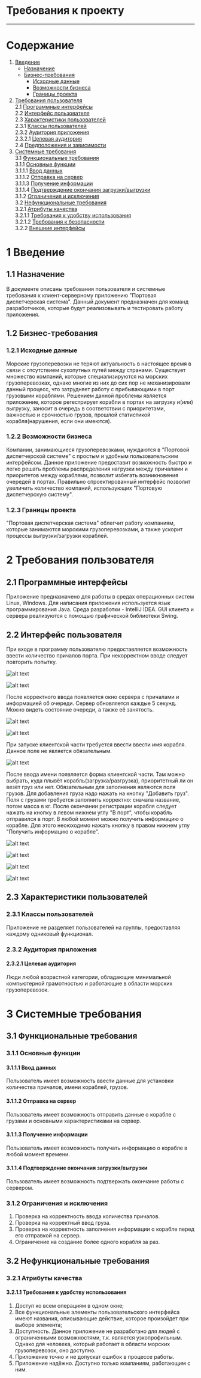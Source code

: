 # Требования к проекту
---

# Содержание
1. [Введение](#intro) <br/>
   - [Назначение](#appointment) <br/>
   - [Бизнес-требования](#business_requirements) <br/>
     - [Исходные данные](#initial_data) <br/>
     - [Возможности бизнеса](#business_opportunities) <br/>
     - [Границы проекта](#project_boundary) <br/>
2. [Требования пользователя](#user_requirements) <br/>
2.1 [Программные интерфейсы](#software_interfaces) <br/>
2.2 [Интерфейс пользователя](#user_interface) <br/>
2.3 [Характеристики пользователей](#user_specifications) <br/>
2.3.1 [Классы пользователей](#user_classes) <br/>
2.3.2 [Аудитория приложения](#application_audience) <br/>
2.3.2.1 [Целевая аудитория](#target_audience) <br/>
2.4 [Предположения и зависимости](#assumptions_and_dependencies) <br/>
3. [Системные требования](#system_requirements) <br/>
3.1 [Функциональные требования](#functional_requirements) <br/>
3.1.1 [Основные функции](#main_functions) <br/>
3.1.1.1 [Ввод данных](#input_data) <br/>
3.1.1.2 [Отправка на сервер](#send_to_server) <br/>
3.1.1.3 [Получение информации](#get_info) <br/>
3.1.1.4 [Подтверждение окончания загрузки/выгрузки](#finish_work) <br/>
3.1.2 [Ограничения и исключения](#restrictions_and_exclusions) <br/>
3.2 [Нефункциональные требования](#non-functional_requirements) <br/>
3.2.1 [Атрибуты качества](#quality_attributes) <br/>
3.2.1.1 [Требования к удобству использования](#requirements_for_ease_of_use) <br/>
3.2.1.2 [Требования к безопасности](#security_requirements) <br/>
3.2.2 [Внешние интерфейсы](#external_interfaces) <br/>

<a name="intro"></a>

# 1 Введение

<a name="appointment"></a>

## 1.1 Назначение
В документе описаны требования пользователя и системные требования к клиент-серверному приложению "Портовая диспетчерская система". Данный документ предназначен для команд разработчиков, которые будут реализовывать и тестировать работу приложения.

<a name="business_requirements"></a>

## 1.2 Бизнес-требования

<a name="initial_data"></a>

### 1.2.1 Исходные данные
Морские грузоперевозки не теряют актуальность в настоящее время в связи с отсутствием сухопутных путей между странами. Существует множество компаний, которые специализируются на морских грузоперевозках, однако многие из них до сих пор не механизировали данный процесс, что затрудняет работу с прибывающими в порт грузовыми кораблями. Решением данной проблемы является приложение, которое регестрирует корабли в портах на загрузку и(или) выгрузку, заносит в очередь в соответствии с приоритетами, важностью и срочностью грузов, прошлой статистикой корабля(нарушения, если они имеются).

<a name="business_opportunities"></a>

### 1.2.2 Возможности бизнеса
Компании, занимающиеся грузоперевозками, нуждаются в "Портовой диспетчерской системе" с простым и удобным пользовательским интерфейсом. Данное приложение предоставит возможность быстро и легко решать проблемы распределения нагрузки между причалами и приоритетов между кораблями, позволит избегать возникновения очередей в портах. Правильно спроектированный интерфейс позволит увеличить количество компаний, использующих "Портовую диспетчерскую систему".

<a name="project_boundary"></a>

### 1.2.3 Границы проекта
"Портовая диспетчерская система" облегчит работу компаниям, которые занимаются морскими грузоперевозками, а также ускорит процессы выгрузки/загрузки кораблей.

<a name="user_requirements"></a>

# 2 Требования пользователя

<a name="software_interfaces"></a>

## 2.1 Программные интерфейсы
Приложение предназначено для работы в средах операционных систем Linux, Windows. Для написания приложения используется язык программирования Java. Среда разработки - IntelliJ IDEA. GUI клиента и сервера реализуются с помощью графической библиотеки Swing.

<a name="user_interface"></a>

## 2.2 Интерфейс пользователя
При входе в программу пользователю предоставляется возможность ввести количество причалов порта. При некорректном вводе следует повторить попытку.

![alt text](screenshots/Screenshot_20200922_090354.png "Выбор количества причалов")

![alt text](screenshots/errorInput.png "Повторите ввод количества причалов при некорректном вводе")

После корректного ввода появляется окно сервера с причалами и информацией об очереди. Сервер обновляется каждые 5 секунд. Можно видеть состояние очереди, а также её занятость.

![alt text](screenshots/server.png "Отображение серверного окна со всеми свободными причалами")

![alt text](screenshots/serverShip.png "Отображение серверного окна с прибывшими в порт кораблями")

При запуске клиентской части требуется ввести ввести имя корабля. Данное поле не является обязательным.

![alt text](screenshots/ShipName.png "Отображение поля для ввода имени")

После ввода имени появляется форма клиентской части. Там можно выбрать, куда плывёт корабль(загрузка/разгрузка), приоритетный ли он везёт груз или нет. Обязательным для заполнения являются поля грузов. Для добавления груза надо нажать на кнопку "Добавить груз". Поля с грузами требуется заполнить корректно: сначала название, потом масса в кг. После окончании регистрации корабля следует нажать на кнопку в левом нижнем углу "В порт", чтобы корабль отправился в порт. В любой момент можно получить информацию о корабле. Для этого неоюходимо нажать кнопку в правом нижнем углу "Получить информацию о корабле".

![alt text](screenshots/cargoCorrect.png "Корректное заполнение формы")

![alt text](screenshots/cargoError.png "Ошибка при заполнении полей с грузами")

![alt text](screenshots/errorSend.png "Ошибка при отправке корабля в порт")

![alt text](screenshots/shipInformation.png "Получить информацию о корабле")

<a name="user_specifications"></a>

## 2.3 Характеристики пользователей

<a name="user_classes"></a>

### 2.3.1 Классы пользователей

Приложение не разделяет пользователей на группы, предоставляя каждому одниковый функционал.

<a name="application_audience"></a>

### 2.3.2 Аудитория приложения

<a name="target_audience"></a>

#### 2.3.2.1 Целевая аудитория
Люди любой возрастной категории, обладающие минимальной компьютерной грамотностью и работающие в области морских грузоперевозок.

<a name="assumptions_and_dependencies"></a>

# 3 Системные требования

<a name="functional_requirements"></a>

## 3.1 Функциональные требования

<a name="main_functions"></a>

### 3.1.1 Основные функции

<a name="input_data"></a>

#### 3.1.1.1 Ввод данных
Пользователь имеет возможность ввести данные для установки количества причалов, имени кораблей, грузов.

<a name="send_to_server"></a>

#### 3.1.1.2 Отправка на сервер
Пользователь имеет возможность отправить данные о корабле с грузами и основными характеристиками на сервер.

<a name="get_info"></a>

#### 3.1.1.3 Получение информации
Пользователь имеет возможность получать информацию о корабле в любой момент времени.

<a name="finish_work"></a>

#### 3.1.1.4 Подтверждение окончания загрузки/выгрузки
Пользователь имеет возможность подтвержать окончание работы с сервером.

<a name="restrictions_and_exclusions"></a>

### 3.1.2 Ограничения и исключения
1. Проверка на корректность ввода количества причалов.
2. Проверка на корректный ввод груза.
3. Проверка на корректность заполнения информации о корабле перед его отправкой на сервер.
4. Ограничение на создание более одного корабля за раз.

<a name="non-functional_requirements"></a>

## 3.2 Нефункциональные требования

<a name="quality_attributes"></a>

### 3.2.1 Атрибуты качества

<a name="requirements_for_ease_of_use"></a>

#### 3.2.1.1 Требования к удобству использования
1. Доступ ко всем операциям в одном окне;
2. Все функциональные элементы пользовательского интерфейса имеют названия, описывающие действие, которое произойдет при выборе элемента;
3. Доступность. Данное приложение не разработано для людей с ограниченными возможностями, т.к. является узкопрофильным. Однако для человека, который работает в области морских грузоперевозок, оно доступно.
4. Приложение точно и не допускат ошибок в процессе работы.
5. Приложение надёжно. Доступно только компаниям, работающим с ним.
